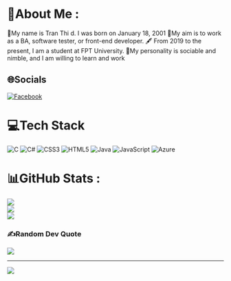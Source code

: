 # 💫About Me :
🎉My name is Tran Thi d. I was born on January 18, 2001
🎯My aim is to work as a BA, software tester, or front-end developer.
🖋 From 2019 to the present, I am a student at FPT University.
🎉My personality is sociable and nimble, and I am willing to learn and work

## 🌐Socials
[![Facebook](https://img.shields.io/badge/Facebook-%231877F2.svg?logo=Facebook&logoColor=white)](https://facebook.com/https://www.facebook.com/maomaokongu/) 

# 💻Tech Stack
![C](https://img.shields.io/badge/c-%2300599C.svg?style=for-the-badge&logo=c&logoColor=white) ![C#](https://img.shields.io/badge/c%23-%23239120.svg?style=for-the-badge&logo=c-sharp&logoColor=white) ![CSS3](https://img.shields.io/badge/css3-%231572B6.svg?style=for-the-badge&logo=css3&logoColor=white) ![HTML5](https://img.shields.io/badge/html5-%23E34F26.svg?style=for-the-badge&logo=html5&logoColor=white) ![Java](https://img.shields.io/badge/java-%23ED8B00.svg?style=for-the-badge&logo=java&logoColor=white) ![JavaScript](https://img.shields.io/badge/javascript-%23323330.svg?style=for-the-badge&logo=javascript&logoColor=%23F7DF1E) ![Azure](https://img.shields.io/badge/azure-%230072C6.svg?style=for-the-badge&logo=azure-devops&logoColor=white)
# 📊GitHub Stats :
![](https://github-readme-stats.vercel.app/api?username=MaoMaokongu&theme=radical&hide_border=false&include_all_commits=false&count_private=false)<br/>
![](https://github-readme-streak-stats.herokuapp.com/?user=MaoMaokongu&theme=radical&hide_border=false)<br/>
![](https://github-readme-stats.vercel.app/api/top-langs/?username=MaoMaokongu&theme=radical&hide_border=false&include_all_commits=false&count_private=false&layout=compact)

### ✍️Random Dev Quote
![](https://quotes-github-readme.vercel.app/api?type=vetical&theme=radical)

---
[![](https://visitcount.itsvg.in/api?id=MaoMaokongu&icon=0&color=0)](https://visitcount.itsvg.in)
